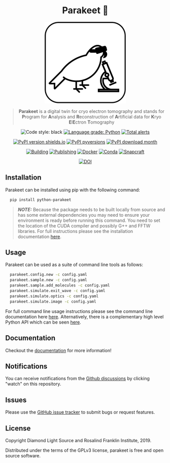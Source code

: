 <div align="center">

# Parakeet :parrot:

![Parakeet](docs/source/images/parakeet_small.png)

> **Parakeet** is a digital twin for cryo electron tomography and stands for **P**rogram for **A**nalysis and **R**econstruction of **A**rtificial data for **K**ryo **E**l**E**ctron **T**omography

![Code style: black](https://img.shields.io/badge/code%20style-black-000000.svg)
[![Language grade: Python](https://img.shields.io/lgtm/grade/python/g/rosalindfranklininstitute/parakeet.svg?logo=lgtm&logoWidth=18)](https://lgtm.com/projects/g/rosalindfranklininstitute/parakeet/context:python)
[![Total alerts](https://img.shields.io/lgtm/alerts/g/rosalindfranklininstitute/parakeet.svg?logo=lgtm&logoWidth=18)](https://lgtm.com/projects/g/rosalindfranklininstitute/parakeet/alerts/)

[![PyPI version shields.io](https://img.shields.io/pypi/v/python-parakeet.svg)](https://pypi.python.org/pypi/python-parakeet/)
[![PyPI pyversions](https://img.shields.io/pypi/pyversions/python-parakeet.svg)](https://pypi.python.org/pypi/python-parakeet/)
[![PyPI download month](https://img.shields.io/pypi/dm/python-parakeet.svg)](https://pypi.python.org/pypi/python-parakeet/)

[![Building](https://github.com/rosalindfranklininstitute/parakeet/actions/workflows/python-package.yml/badge.svg)](https://github.com/rosalindfranklininstitute/parakeet/actions/workflows/python-package.yml)
[![Publishing](https://github.com/rosalindfranklininstitute/parakeet/actions/workflows/python-publish.yml/badge.svg)](https://github.com/rosalindfranklininstitute/parakeet/actions/workflows/python-publish.yml)
[![Docker](https://github.com/rosalindfranklininstitute/parakeet/actions/workflows/docker-publish.yml/badge.svg)](https://github.com/rosalindfranklininstitute/parakeet/actions/workflows/docker-publish.yml)
[![Conda](https://github.com/rosalindfranklininstitute/parakeet/actions/workflows/conda.yml/badge.svg)](https://github.com/rosalindfranklininstitute/parakeet/actions/workflows/conda.yml)
[![Snapcraft](https://github.com/rosalindfranklininstitute/parakeet/actions/workflows/snapcraft.yml/badge.svg)](https://github.com/rosalindfranklininstitute/parakeet/actions/workflows/snapcraft.yml)

[![DOI](https://zenodo.org/badge/204956111.svg)](https://zenodo.org/badge/latestdoi/204956111)

</div>

## Installation

Parakeet can be installed using pip with the following command:

```sh
  pip install python-parakeet
```

> **_NOTE:_** Because the package needs to be built locally from source and has
some external dependencies you may need to ensure your environment is ready before
running this command. You need to set the location of the CUDA compiler and
possibly G++ and FFTW libraries. For full instructions please see the
installation documentation
[here](https://rosalindfranklininstitute.github.io/parakeet/installation.html).

## Usage

Parakeet can be used as a suite of command line tools as follows:

```sh
  parakeet.config.new -c config.yaml
  parakeet.sample.new -c config.yaml
  parakeet.sample.add_molecules -c config.yaml
  parakeet.simulate.exit_wave -c config.yaml
  parakeet.simulate.optics -c config.yaml
  parakeet.simulate.image -c config.yaml
```

For full command line usage instructions please see the command line
documentation here
[here](https://rosalindfranklininstitute.github.io/parakeet/usage.html).
Alternatively, there is a complementary high level Python API which can be seen
[here](https://rosalindfranklininstitute.github.io/parakeet/api.html).

## Documentation

Checkout the [documentation](https://rosalindfranklininstitute.github.io/parakeet/) for more information!

## Notifications

You can receive notifications from the [Github discussions](https://github.com/rosalindfranklininstitute/parakeet/discussions)
by clicking "watch" on this repository.

## Issues

Please use the [GitHub issue tracker](https://github.com/rosalindfranklininstitute/parakeet/issues) to submit bugs or request features.

## License

Copyright Diamond Light Source and Rosalind Franklin Institute, 2019.

Distributed under the terms of the GPLv3 license, parakeet is free and open source software.

